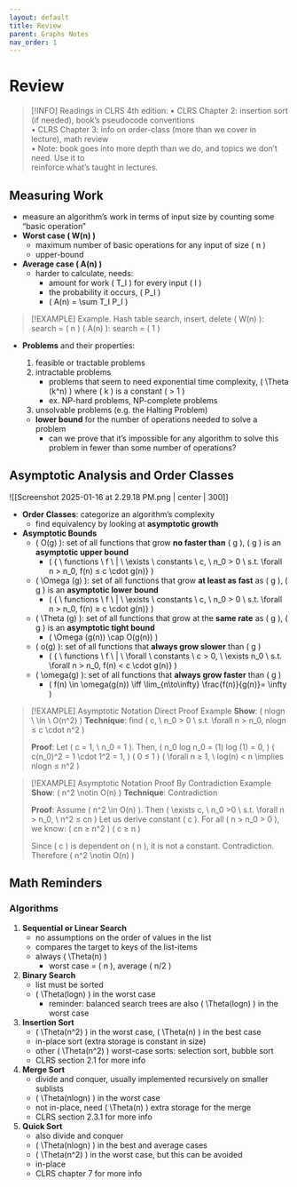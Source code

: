 ```yaml
---
layout: default
title: Review
parent: Graphs Notes
nav_order: 1
---
```

# Review

> [!INFO] Readings in CLRS 4th edition:
> • CLRS Chapter 2: insertion sort (if needed), book’s pseudocode conventions  
> • CLRS Chapter 3: info on order-class (more than we cover in lecture), math review  
> • Note: book goes into more depth than we do, and topics we don’t need. Use it to  
reinforce what’s taught in lectures.

## Measuring Work
- measure an algorithm’s work in terms of input size by counting some “basic operation”
- **Worst case \( W(n) \)**
	- maximum number of basic operations for any input of size \( n \)
	- upper-bound
- **Average case \( A(n) \)**
	- harder to calculate, needs:
		- amount for work \( T_I \) for every input \( I \)
		- the probability it occurs, \( P_I \)
		- \( A(n) = \sum T_I P_I \)

> [!EXAMPLE] Example. Hash table search, insert, delete
> \( W(n) \): search = \( n \)
> \( A(n) \): search = \( 1 \)

- **Problems** and their properties:
	1. feasible or tractable problems
	2. intractable problems
		- problems that seem to need exponential time complexity, \( \Theta (k^n) \) where \( k \) is a constant \( > 1 \)
		- ex. NP-hard problems, NP-complete problems
	3. unsolvable problems (e.g. the Halting Problem)

	- **lower bound** for the number of operations needed to solve a problem
		- can we prove that it’s impossible for any algorithm to solve this problem in fewer than some number of operations?

## Asymptotic Analysis and Order Classes
![[Screenshot 2025-01-16 at 2.29.18 PM.png | center | 300]]

- **Order Classes**: categorize an algorithm’s complexity
	- find equivalency by looking at **asymptotic growth**
- **Asymptotic Bounds**
	- \( O(g) \): set of all functions that grow **no faster than** \( g \), \( g \) is an **asymptotic upper bound**
		- \( \{ \ functions \ f \ | \ \exists \ constants \ c, \ n_0 > 0 \ s.t. \forall n > n_0, f(n) ≤ c \cdot g(n)\} \)
	- \( \Omega (g) \): set of all functions that grow **at least as fast** as \( g \), \( g \) is an **asymptotic lower bound**
		- \( \{ \ functions \ f \ | \ \exists \ constants \ c, \ n_0 > 0 \ s.t. \forall n > n_0, f(n) ≥ c \cdot g(n)\} \)
	- \( \Theta (g) \): set of all functions that grow at the **same rate** as \( g \), \( g \) is an **asymptotic tight bound**
		- \( \Omega (g(n)) \cap O(g(n)) \)
	- \( o(g) \): set of all functions that **always grow slower** than \( g \)
		- \( \{ \ functions \ f \ | \ \forall \ constants \ c > 0, \ \exists n_0 \ s.t. \forall n > n_0, f(n) < c \cdot g(n)\} \)
	- \( \omega(g) \): set of all functions that **always grow faster** than \( g \)
		- \( f(n) \in \omega(g(n)) \iff \lim_{n\to\infty} \frac{f(n)}{g(n)}= \infty \)

> [!EXAMPLE] Asymptotic Notation Direct Proof Example
> **Show**: \( nlogn \ \in \ O(n^2) \)
> **Technique**: find \( c, \ n_0 > 0 \ s.t. \forall n > n_0, nlogn ≤ c \cdot n^2 \)
> 
> **Proof**: 
> Let \( c = 1, \ n_0 = 1 \). Then,
> 		\( n_0 log n_0 = (1) log (1) = 0, \)
> 		\( c(n_0)^2 = 1 \cdot 1^2 = 1, \)
> 		\( 0 ≤ 1 \)
> 		\( \forall n ≥ 1, \ log(n) < n \implies nlogn ≤ n^2 \)

> [!EXAMPLE] Asymptotic Notation Proof By Contradiction Example
> **Show**: \( n^2 \notin O(n) \)
> **Technique**: Contradiction
> 
> **Proof**: 
> Assume \( n^2 \in O(n) \). Then \( \exists c, \ n_0 >0 \ s.t. \forall n > n_0, \ n^2 ≤ cn \)
> Let us derive constant \( c \). For all \( n > n_0 > 0 \), we know:
> \( cn ≥ n^2 \)
> \( c ≥ n \)
>
> Since \( c \) is dependent on \( n \), it is not a constant. Contradiction. Therefore \( n^2 \notin O(n) \)

## Math Reminders

### Algorithms
1. **Sequential or Linear Search**
	- no assumptions on the order of values in the list
	- compares the target to keys of the list-items
	- always \( \Theta(n) \)
		- worst case = \( n \), average \( n/2 \)
2. **Binary Search**
	- list must be sorted
	- \( \Theta(logn) \) in the worst case
		- reminder: balanced search trees are also \( \Theta(logn) \) in the worst case
3. **Insertion Sort**
	- \( \Theta(n^2) \) in the worst case, \( \Theta(n) \) in the best case
	- in-place sort (extra storage is constant in size)
	- other \( \Theta(n^2) \) worst-case sorts: selection sort, bubble sort
	- CLRS section 2.1 for more info
4. **Merge Sort**
	- divide and conquer, usually implemented recursively on smaller sublists
	- \( \Theta(nlogn) \) in the worst case
	- not in-place, need \( \Theta(n) \) extra storage for the merge
	- CLRS section 2.3.1 for more info
5. **Quick Sort**
	- also divide and conquer
	- \( \Theta(nlogn) \) in the best and average cases
	- \( \Theta(n^2) \) in the worst case, but this can be avoided
	- in-place
	- CLRS chapter 7 for more info